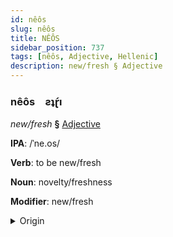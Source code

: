 ```yaml
---
id: nêôs
slug: nêôs
title: NÊÔS
sidebar_position: 737
tags: [nêôs, Adjective, Hellenic]
description: new/fresh § Adjective
---
```


### nêôs&emsp;<span kind="abugida">ƨʇɽ́ı</span>

*new/fresh* **§** [Adjective](../../tags/Adjective)

**IPA**: /ˈne.os/

**Verb**: to be new/fresh

**Noun**: novelty/freshness

**Modifier**: new/fresh

<details>
    <summary>Origin</summary>
    Greek νέος néos /ˈne.os/<br/>
    <em>Hellenic Language Family</em>
</details>
